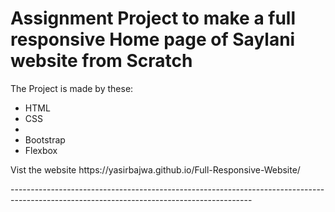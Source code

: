 <h1>Assignment Project to make a full responsive Home page of Saylani website from Scratch</h1>
<p>The Project is made by these:</p>
<ul>
<li>HTML</li>
<li>CSS<li>
<li>Bootstrap</li>
<li>Flexbox</li>
</ul>
<p>Vist the website https://yasirbajwa.github.io/Full-Responsive-Website/ </p>
------------------------------------------------------------------------------------------------------------------------------------------
